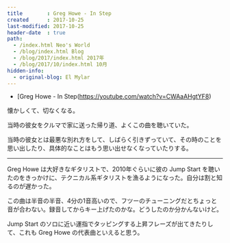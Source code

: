 ```yaml
---
title        : Greg Howe - In Step
created      : 2017-10-25
last-modified: 2017-10-25
header-date  : true
path:
  - /index.html Neo's World
  - /blog/index.html Blog
  - /blog/2017/index.html 2017年
  - /blog/2017/10/index.html 10月
hidden-info:
  - original-blog: El Mylar
---
```


- [Greg Howe - In Step(https://youtube.com/watch?v=CWAaAHgtYF8)

懐かしくて、切なくなる。

当時の彼女をクルマで家に送った帰り道、よくこの曲を聴いていた。

当時の彼女とは最悪な別れ方をして、しばらく引きずっていて、その時のことを思い出したり、具体的なことはもう思い出せなくなっていたりする。

---

Greg Howe は大好きなギタリストで、2010年ぐらいに彼の Jump Start を聴いたのをきっかけに、テクニカル系ギタリストを漁るようになった。自分は割と知るのが遅かった。

この曲は半音の半音、4分の1音高いので、フツーのチューニングだとちょっと音が合わない。録音してからキー上げたのかな。どうしたのか分かんないけど。

Jump Start のソロに近い運指でタッピングする上昇フレーズが出てきたりして、これも Greg Howe の代表曲といえると思う。
